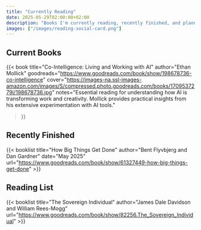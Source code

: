 ```yaml
---
title: "Currently Reading"
date: 2025-05-29T02:00:00+02:00
description: "Books I'm currently reading, recently finished, and planning to read. Tracking my reading journey with notes and reflections."
images: ["/images/reading-social-card.png"]
---
```


## Current Books

{{< book 
    title="Co-Intelligence: Living and Working with AI" 
    author="Ethan Mollick"
    goodreads="https://www.goodreads.com/book/show/198678736-co-intelligence"
    cover="https://images-na.ssl-images-amazon.com/images/S/compressed.photo.goodreads.com/books/1709537279i/198678736.jpg"
    notes="Essential reading for understanding how AI is transforming work and creativity. Mollick provides practical insights from his extensive experimentation with AI tools."
>}}

## Recently Finished

{{< booklist title="How Big Things Get Done" author="Bent Flyvbjerg and Dan Gardner" date="May 2025" url="https://www.goodreads.com/book/show/61327449-how-big-things-get-done" >}}

## Reading List

{{< booklist title="The Sovereign Individual" author="James Dale Davidson and William Rees-Mogg" url="https://www.goodreads.com/book/show/82256.The_Sovereign_Individual" >}}
